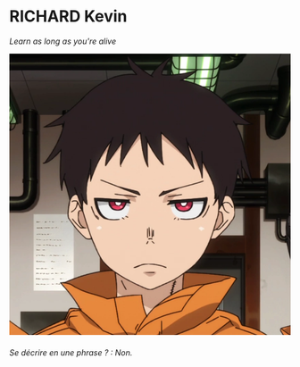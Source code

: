 # RICHARD Kevin

*Learn as long as you're alive*

![alt text](https://raw.githubusercontent.com/Kiks4000/markdown-challenge/main/Shinra.webp "Logo Title Text 1")

###### Se décrire en une phrase ? : Non.


